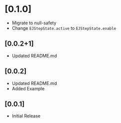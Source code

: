 # [0.1.0]

- Migrate to null-safety
- Change `EJStepState.active` to `EJStepState.enable`

## [0.0.2+1]

- Updated README.md

## [0.0.2]

- Updated README.md
- Added Example

## [0.0.1]

- Initial Release